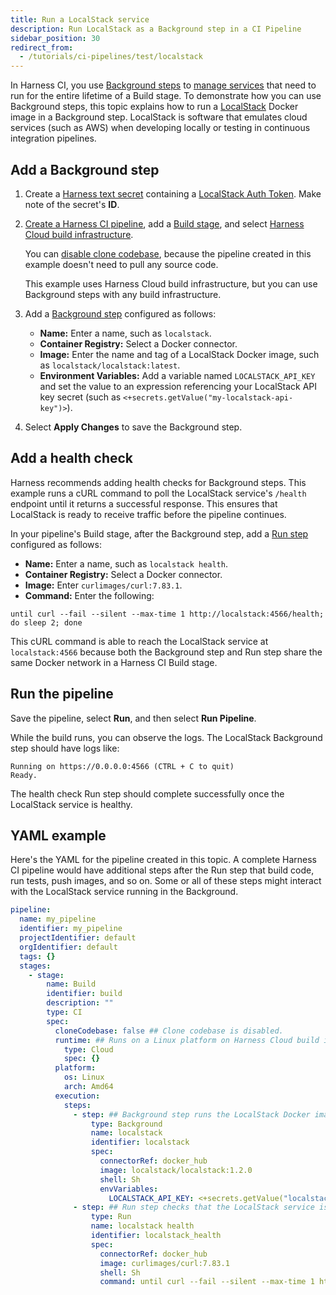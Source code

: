 ```yaml
---
title: Run a LocalStack service
description: Run LocalStack as a Background step in a CI Pipeline
sidebar_position: 30
redirect_from:
  - /tutorials/ci-pipelines/test/localstack
---
```


<CTABanner
  buttonText="Learn More"
  title="Continue your learning journey."
  tagline="Take a Continuous Integration Certification today!"
  link="/certifications/continuous-integration"
  closable={true}
  target="_self"
/>

In Harness CI, you use [Background steps](./background-step-settings) to [manage services](./dependency-mgmt-strategies) that need to run for the entire lifetime of a Build stage. To demonstrate how you can use Background steps, this topic explains how to run a [LocalStack](https://localstack.cloud/) Docker image in a Background step. LocalStack is software that emulates cloud services (such as AWS) when developing locally or testing in continuous integration pipelines.

## Add a Background step

1. Create a [Harness text secret](/docs/platform/secrets/add-use-text-secrets) containing a [LocalStack Auth Token](https://docs.localstack.cloud/getting-started/auth-token/). Make note of the secret's **ID**.
2. [Create a Harness CI pipeline](../prep-ci-pipeline-components), add a [Build stage](../set-up-build-infrastructure/ci-stage-settings), and select [Harness Cloud build infrastructure](../set-up-build-infrastructure/use-harness-cloud-build-infrastructure.md#use-harness-cloud).

   You can [disable clone codebase](../codebase-configuration/create-and-configure-a-codebase.md#disable-clone-codebase-for-specific-stages), because the pipeline created in this example doesn't need to pull any source code.

   This example uses Harness Cloud build infrastructure, but you can use Background steps with any build infrastructure.

3. Add a [Background step](./background-step-settings.md) configured as follows:

   * **Name:** Enter a name, such as `localstack`.
   * **Container Registry:** Select a Docker connector.
   * **Image:** Enter the name and tag of a LocalStack Docker image, such as `localstack/localstack:latest`.
   * **Environment Variables:** Add a variable named `LOCALSTACK_API_KEY` and set the value to an expression referencing your LocalStack API key secret (such as `<+secrets.getValue("my-localstack-api-key")>`).

4. Select **Apply Changes** to save the Background step.

## Add a health check

Harness recommends adding health checks for Background steps. This example runs a cURL command to poll the LocalStack service's `/health` endpoint until it returns a successful response. This ensures that LocalStack is ready to receive traffic before the pipeline continues.

In your pipeline's Build stage, after the Background step, add a [Run step](../run-step-settings) configured as follows:

* **Name:** Enter a name, such as `localstack health`.
* **Container Registry:** Select a Docker connector.
* **Image:** Enter `curlimages/curl:7.83.1`.
* **Command:** Enter the following:

```
until curl --fail --silent --max-time 1 http://localstack:4566/health; do sleep 2; done
```

This cURL command is able to reach the LocalStack service at `localstack:4566` because both the Background step and Run step share the same Docker network in a Harness CI Build stage.

## Run the pipeline

Save the pipeline, select **Run**, and then select **Run Pipeline**.

While the build runs, you can observe the logs. The LocalStack Background step should have logs like:

```
Running on https://0.0.0.0:4566 (CTRL + C to quit)
Ready.
```

The health check Run step should complete successfully once the LocalStack service is healthy.

## YAML example

Here's the YAML for the pipeline created in this topic. A complete Harness CI pipeline would have additional steps after the Run step that build code, run tests, push images, and so on. Some or all of these steps might interact with the LocalStack service running in the Background.

```yaml
pipeline:
  name: my_pipeline
  identifier: my_pipeline
  projectIdentifier: default
  orgIdentifier: default
  tags: {}
  stages:
    - stage:
        name: Build
        identifier: build
        description: ""
        type: CI
        spec:
          cloneCodebase: false ## Clone codebase is disabled.
          runtime: ## Runs on a Linux platform on Harness Cloud build infrastructure.
            type: Cloud
            spec: {}
          platform:
            os: Linux
            arch: Amd64
          execution:
            steps:
              - step: ## Background step runs the LocalStack Docker image.
                  type: Background
                  name: localstack
                  identifier: localstack
                  spec:
                    connectorRef: docker_hub
                    image: localstack/localstack:1.2.0
                    shell: Sh
                    envVariables:
                      LOCALSTACK_API_KEY: <+secrets.getValue("localstack-api-key")>
              - step: ## Run step checks that the LocalStack service is ready to receive traffic.
                  type: Run
                  name: localstack health
                  identifier: localstack_health
                  spec:
                    connectorRef: docker_hub
                    image: curlimages/curl:7.83.1
                    shell: Sh
                    command: until curl --fail --silent --max-time 1 http://localstack:4566/health; do sleep 2; done
```
